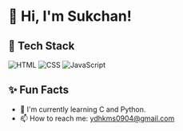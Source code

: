 # 👋 Hi, I'm Sukchan!

## 🚀 Tech Stack
![HTML](https://img.shields.io/badge/HTML5-E34F26?style=flat-square&logo=html5&logoColor=white)
![CSS](https://img.shields.io/badge/CSS3-1572B6?style=flat-square&logo=css3&logoColor=white)
![JavaScript](https://img.shields.io/badge/JavaScript-F7DF1E?style=flat-square&logo=javascript&logoColor=black)

## ✨ Fun Facts
- 🌱 I'm currently learning C and Python.
- 📫 How to reach me: ydhkms0904@gmail.com





